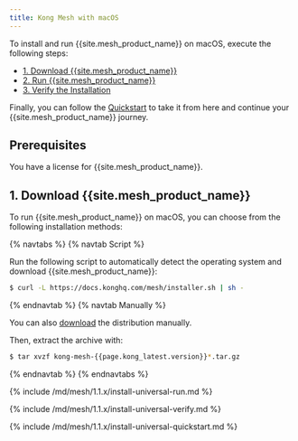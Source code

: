 ```yaml
---
title: Kong Mesh with macOS
---
```


To install and run {{site.mesh_product_name}} on macOS, execute the following
steps:

* [1. Download {{site.mesh_product_name}}](#1-download-kong-mesh)
* [2. Run {{site.mesh_product_name}}](#2-run-kong-mesh)
* [3. Verify the Installation](#3-verify-the-installation)

Finally, you can follow the [Quickstart](#4-quickstart) to take it from here
and continue your {{site.mesh_product_name}} journey.

## Prerequisites
You have a license for {{site.mesh_product_name}}.

## 1. Download {{site.mesh_product_name}}

To run {{site.mesh_product_name}} on macOS, you can choose from the following
installation methods:

{% navtabs %}
{% navtab Script %}

Run the following script to automatically detect the operating system and
download {{site.mesh_product_name}}:

```sh
$ curl -L https://docs.konghq.com/mesh/installer.sh | sh -
```

{% endnavtab %}
{% navtab Manually %}

You can also [download](https://download.konghq.com/mesh-alpine/kong-mesh-{{page.kong_latest.version}}-darwin-amd64.tar.gz)
the distribution manually.

Then, extract the archive with:

```sh
$ tar xvzf kong-mesh-{{page.kong_latest.version}}*.tar.gz
```

{% endnavtab %}
{% endnavtabs %}

{% include /md/mesh/1.1.x/install-universal-run.md %}

{% include /md/mesh/1.1.x/install-universal-verify.md %}

{% include /md/mesh/1.1.x/install-universal-quickstart.md %}
